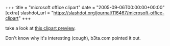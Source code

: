 +++
title = "microsoft office clipart"
date = "2005-09-06T00:00:00+00:00"
[extra]
slashdot_url = "https://slashdot.org/journal/116467/microsoft-office-clipart"
+++

<p>take a look at <a href="http://office.microsoft.com/clipart/preview.aspx?AssetID=MMj0309727&amp;Query=j0309727&amp;Scope=MC,MM,MP,MS&amp;CTT=1&amp;Origin=EC790000121033&amp;QueryID=p918HLJml&amp;AssetCol=MMj0309727">this clipart preview</a>.</p>
<p>Don't know why it's interesting (cough), b3ta.com pointed it out.</p>

